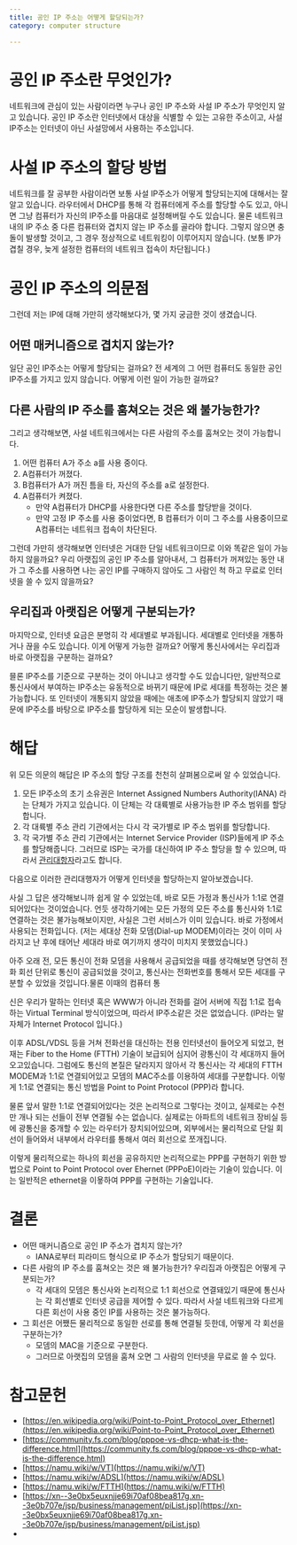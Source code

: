 ```yaml
---
title: 공인 IP 주소는 어떻게 할당되는가?
category: computer structure

---
```


#  공인 IP 주소란 무엇인가?

네트워크에 관심이 있는 사람이라면 누구나 공인 IP 주소와 사설 IP 주소가 무엇인지 알고 있습니다. 공인 IP 주소란 인터넷에서 대상을 식별할 수 있는 고유한 주소이고, 사설 IP주소는 인터넷이 아닌 사설망에서 사용하는 주소입니다.

# 사설 IP 주소의 할당 방법

네트워크를 잘 공부한 사람이라면 보통 사설 IP주소가 어떻게 할당되는지에 대해서는 잘 알고 있습니다. 라우터에서 DHCP를 통해 각 컴퓨터에게 주소를 할당할 수도 있고, 아니면 그냥 컴퓨터가 자신의 IP주소를 마음대로 설정해버릴 수도 있습니다. 물론 네트워크 내의 IP 주소 중 다른 컴퓨터와 겹치지 않는 IP 주소를 골라야 합니다. 그렇지 않으면 충돌이 발생할 것이고, 그 경우 정상적으로 네트워킹이 이루어지지 않습니다. (보통 IP가 겹칠 경우, 늦게 설정한 컴퓨터의 네트워크 접속이 차단됩니다.) 

# 공인 IP 주소의 의문점

그런데 저는 IP에 대해 가만히 생각해보다가, 몇 가지 궁금한 것이 생겼습니다.

## 어떤 매커니즘으로 겹치지 않는가?

일단 공인 IP주소는 어떻게 할당되는 걸까요? 전 세계의 그 어떤 컴퓨터도 동일한 공인 IP주소를 가지고 있지 않습니다. 어떻게 이런 일이 가능한 걸까요?

## 다른 사람의 IP 주소를 훔쳐오는 것은 왜 불가능한가?

그리고 생각해보면, 사설 네트워크에서는 다른 사람의 주소를 훔쳐오는 것이 가능합니다.

1. 어떤 컴퓨터 A가 주소 a를 사용 중이다.
2. A컴퓨터가 꺼졌다.
3. B컴퓨터가 A가 꺼진 틈을 타, 자신의 주소를 a로 설정한다.
4. A컴퓨터가 켜졌다.
   - 만약 A컴퓨터가 DHCP를 사용한다면 다른 주소를 할당받을 것이다.
   - 만약 고정 IP 주소를 사용 중이었다면, B 컴퓨터가 이미 그 주소를 사용중이므로 A컴퓨터는 네트워크 접속이 차단된다.

그런데 가만히 생각해보면 인터넷은 거대한 단일 네트워크이므로 이와 똑같은 일이 가능하지 않을까요? 우리 아랫집의 공인 IP 주소를 알아내서, 그 컴퓨터가 꺼져있는 동안 내가 그 주소를 사용하면 나는 공인 IP를 구매하지 않아도 그 사람인 척 하고 무료로 인터넷을 쓸 수 있지 않을까요?

## 우리집과 아랫집은 어떻게 구분되는가?

마지막으로, 인터넷 요금은 분명히 각 세대별로 부과됩니다. 세대별로 인터넷을 개통하거나 끊을 수도 있습니다. 이게 어떻게 가능한 걸까요? 어떻게 통신사에서는 우리집과 바로 아랫집을 구분하는 걸까요?

믈론 IP주소를 기준으로 구분하는 것이 아니냐고 생각할 수도 있습니다만, 일반적으로 통신사에서 부여하는 IP주소는 유동적으로 바뀌기 때문에 IP로 세대를 특정하는 것은 불가능합니다. 또 인터넷이 개통되지 않았을 때에는 애초에 IP주소가 할당되지 않았기 때문에 IP주소를 바탕으로 IP주소를 할당하게 되는 모순이 발생합니다.

# 해답

위 모든 의문의 해답은 IP 주소의 할당 구조를 천천히 살펴봄으로써 알 수 있었습니다.

1. 모든 IP주소의 초기 소유권은 Internet Assigned Numbers Authority(IANA) 라는 단체가 가지고 있습니다. 이 단체는 각 대륙별로 사용가능한 IP 주소 범위를 할당합니다.
2. 각 대륙별 주소 관리 기관에서는 다시 각 국가별로 IP 주소 범위를 할당합니다.
3. 각 국가별 주소 관리 기관에서는 Internet Service Provider (ISP)들에게 IP 주소를 할당해줍니다. 그러므로 ISP는 국가를 대신하여 IP 주소 할당을 할 수 있으며, 따라서 [관리대항자](https://xn--3e0bx5euxnjje69i70af08bea817g.xn--3e0b707e/jsp/business/management/isCurrent.jsp)라고도 합니다.

다음으로 이러한 관리대행자가 어떻게 인터넷을 할당하는지 알아보겠습니다.

사실 그 답은 생각해보니까 쉽게 알 수 있었는데, 바로 모든 가정과 통신사가 1:1로 연결되어있다는 것이었습니다. 언듯 생각하기에는 모든 가정의 모든 주소를 통신사와 1:1로 연결하는 것은 불가능해보이지만, 사실은 그런 서비스가 이미 있습니다. 바로 가정에서 사용되는 전화입니다. (저는 세대상 전화 모뎀(Dial-up MODEM)이라는 것이 이미 사라지고 난 후에 태어난 세대라 바로 여기까지 생각이 미치지 못했었습니다.)

아주 오래 전, 모든 통신이 전화 모뎀을 사용해서 공급되었을 때를 생각해보면 당연히 전화 회선 단위로 통신이 공급되었을 것이고, 통신사는 전화번호를 통해서 모든 세대를 구분할 수 있었을 것입니다.물론 이때의 컴퓨터 통

신은 우리가 말하는 인터넷 혹은 WWW가 아니라 전화를 걸어 서버에 직접 1:1로 접속하는 Virtual Terminal 방식이었으며, 따라서 IP주소같은 것은 없었습니다. (IP라는 말 자체가 Internet Protocol 입니다.)

이후 ADSL/VDSL 등을 거쳐 전화선을 대신하는 전용 인터넷선이 들어오게 되었고, 현재는 Fiber to the Home (FTTH) 기술이 보급되어 심지어 광통신이 각 세대까지 들어오고있습니다. 그럼에도 통신의 본질은 달라지지 않아서 각 통신사는 각 세대의 FTTH MODEM과 1:1로 연결되어있고 모뎀의 MAC주소를 이용하여 세대를 구분합니다. 이렇게 1:1로 연결되는 통신 방법을 Point to Point Protocol (PPP)라 합니다.

물론 앞서 말한 1:1로 연결되어있다는 것은 논리적으로 그렇다는 것이고, 실제로는 수천만 개나 되는 선들이 전부 연결될 수는 없습니다. 실제로는 아파트의 네트워크 장비실 등에 광통신을 중개할 수 있는 라우터가 장치되어있으며, 외부에서는 물리적으로 단일 회선이 들어와서 내부에서 라우터를 통해서 여러 회선으로 쪼개집니다.

이렇게 물리적으로는 하나의 회선을 공유하지만 논리적으로는 PPP를 구현하기 위한 방법으로 Point to Point Protocol over Ehernet (PPPoE)이라는 기술이 있습니다. 이는 일반적은 ethernet을 이욯하여 PPP를  구현하는 기술입니다.

# 결론

- 어떤 매커니즘으로 공인 IP 주소가 겹치지 않는가?
  - IANA로부터 피라미드 형식으로 IP 주소가 할당되기 때문이다.
- 다른 사람의 IP 주소를 훔쳐오는 것은 왜 불가능한가? 우리집과 아랫집은 어떻게 구분되는가?
  - 각 세대의 모뎀은 통신사와 논리적으로 1:1 회선으로 연결돼있기 때문에 통신사는 각 회선별로 인터넷 공급을 제어할 수 있다. 따라서 사설 네트워크와 다르게 다른 회선이 사용 중인 IP를 사용하는 것은 불가능하다.
- 그 회선은 어쨌든 물리적으로 동일한 선로를 통해 연결될 듯한데, 어떻게 각 회선을 구분하는가?
  - 모뎀의 MAC을 기준으로 구분한다.
  - 그러므로 아랫집의 모뎀을 훔쳐 오면 그 사람의 인터넷을 무료로 쓸 수 있다.

# 참고문헌

- [https://en.wikipedia.org/wiki/Point-to-Point_Protocol_over_Ethernet](https://en.wikipedia.org/wiki/Point-to-Point_Protocol_over_Ethernet)
- [https://community.fs.com/blog/pppoe-vs-dhcp-what-is-the-difference.html](https://community.fs.com/blog/pppoe-vs-dhcp-what-is-the-difference.html)
- [https://namu.wiki/w/VT](https://namu.wiki/w/VT)
- [https://namu.wiki/w/ADSL](https://namu.wiki/w/ADSL)
- [https://namu.wiki/w/FTTH](https://namu.wiki/w/FTTH)
- [https://xn--3e0bx5euxnjje69i70af08bea817g.xn--3e0b707e/jsp/business/management/piList.jsp](https://xn--3e0bx5euxnjje69i70af08bea817g.xn--3e0b707e/jsp/business/management/piList.jsp)
- 
